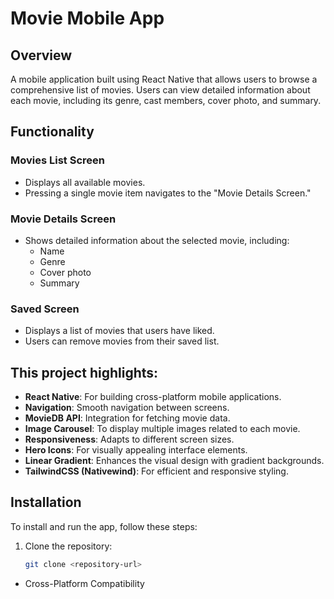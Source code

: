 # Movie Mobile App

## Overview
A mobile application built using React Native that allows users to browse a comprehensive list of movies. Users can view detailed information about each movie, including its genre, cast members, cover photo, and summary.

## Functionality

### Movies List Screen
- Displays all available movies.
- Pressing a single movie item navigates to the "Movie Details Screen."

### Movie Details Screen
- Shows detailed information about the selected movie, including:
  - Name
  - Genre
  - Cover photo
  - Summary

### Saved Screen
- Displays a list of movies that users have liked.
- Users can remove movies from their saved list.

## This project highlights:
- **React Native**: For building cross-platform mobile applications.
- **Navigation**: Smooth navigation between screens.
- **MovieDB API**: Integration for fetching movie data.
- **Image Carousel**: To display multiple images related to each movie.
- **Responsiveness**: Adapts to different screen sizes.
- **Hero Icons**: For visually appealing interface elements.
- **Linear Gradient**: Enhances the visual design with gradient backgrounds.
- **TailwindCSS (Nativewind)**: For efficient and responsive styling.

## Installation
To install and run the app, follow these steps:

1. Clone the repository:
   ```bash
   git clone <repository-url>

- Cross-Platform Compatibility
